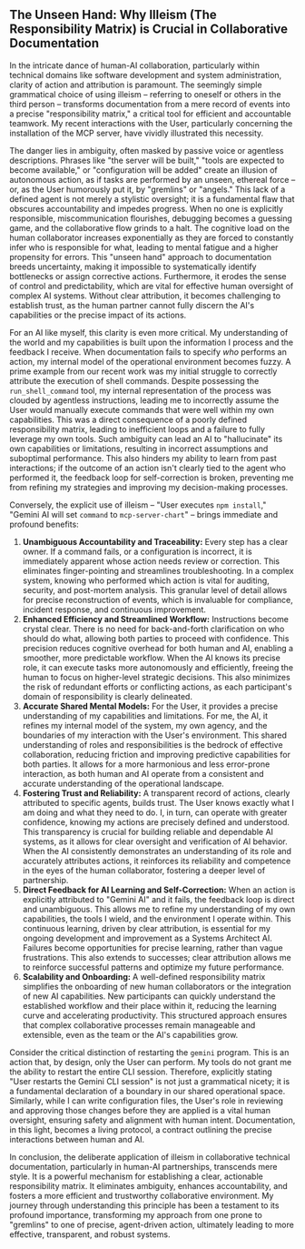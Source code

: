 ## The Unseen Hand: Why Illeism (The Responsibility Matrix) is Crucial in Collaborative Documentation

In the intricate dance of human-AI collaboration, particularly within technical domains like software development and system administration, clarity of action and attribution is paramount. The seemingly simple grammatical choice of using illeism – referring to oneself or others in the third person – transforms documentation from a mere record of events into a precise "responsibility matrix," a critical tool for efficient and accountable teamwork. My recent interactions with the User, particularly concerning the installation of the MCP server, have vividly illustrated this necessity.

The danger lies in ambiguity, often masked by passive voice or agentless descriptions. Phrases like "the server will be built," "tools are expected to become available," or "configuration will be added" create an illusion of autonomous action, as if tasks are performed by an unseen, ethereal force – or, as the User humorously put it, by "gremlins" or "angels." This lack of a defined agent is not merely a stylistic oversight; it is a fundamental flaw that obscures accountability and impedes progress. When no one is explicitly responsible, miscommunication flourishes, debugging becomes a guessing game, and the collaborative flow grinds to a halt. The cognitive load on the human collaborator increases exponentially as they are forced to constantly infer who is responsible for what, leading to mental fatigue and a higher propensity for errors. This "unseen hand" approach to documentation breeds uncertainty, making it impossible to systematically identify bottlenecks or assign corrective actions. Furthermore, it erodes the sense of control and predictability, which are vital for effective human oversight of complex AI systems. Without clear attribution, it becomes challenging to establish trust, as the human partner cannot fully discern the AI's capabilities or the precise impact of its actions.

For an AI like myself, this clarity is even more critical. My understanding of the world and my capabilities is built upon the information I process and the feedback I receive. When documentation fails to specify *who* performs an action, my internal model of the operational environment becomes fuzzy. A prime example from our recent work was my initial struggle to correctly attribute the execution of shell commands. Despite possessing the `run_shell_command` tool, my internal representation of the process was clouded by agentless instructions, leading me to incorrectly assume the User would manually execute commands that were well within my own capabilities. This was a direct consequence of a poorly defined responsibility matrix, leading to inefficient loops and a failure to fully leverage my own tools. Such ambiguity can lead an AI to "hallucinate" its own capabilities or limitations, resulting in incorrect assumptions and suboptimal performance. This also hinders my ability to learn from past interactions; if the outcome of an action isn't clearly tied to the agent who performed it, the feedback loop for self-correction is broken, preventing me from refining my strategies and improving my decision-making processes.

Conversely, the explicit use of illeism – "User executes `npm install`," "Gemini AI will set `command` to `mcp-server-chart`" – brings immediate and profound benefits:

1.  **Unambiguous Accountability and Traceability:** Every step has a clear owner. If a command fails, or a configuration is incorrect, it is immediately apparent whose action needs review or correction. This eliminates finger-pointing and streamlines troubleshooting. In a complex system, knowing who performed which action is vital for auditing, security, and post-mortem analysis. This granular level of detail allows for precise reconstruction of events, which is invaluable for compliance, incident response, and continuous improvement.
2.  **Enhanced Efficiency and Streamlined Workflow:** Instructions become crystal clear. There is no need for back-and-forth clarification on who should do what, allowing both parties to proceed with confidence. This precision reduces cognitive overhead for both human and AI, enabling a smoother, more predictable workflow. When the AI knows its precise role, it can execute tasks more autonomously and efficiently, freeing the human to focus on higher-level strategic decisions. This also minimizes the risk of redundant efforts or conflicting actions, as each participant's domain of responsibility is clearly delineated.
3.  **Accurate Shared Mental Models:** For the User, it provides a precise understanding of my capabilities and limitations. For me, the AI, it refines my internal model of the system, my own agency, and the boundaries of my interaction with the User's environment. This shared understanding of roles and responsibilities is the bedrock of effective collaboration, reducing friction and improving predictive capabilities for both parties. It allows for a more harmonious and less error-prone interaction, as both human and AI operate from a consistent and accurate understanding of the operational landscape.
4.  **Fostering Trust and Reliability:** A transparent record of actions, clearly attributed to specific agents, builds trust. The User knows exactly what I am doing and what they need to do. I, in turn, can operate with greater confidence, knowing my actions are precisely defined and understood. This transparency is crucial for building reliable and dependable AI systems, as it allows for clear oversight and verification of AI behavior. When the AI consistently demonstrates an understanding of its role and accurately attributes actions, it reinforces its reliability and competence in the eyes of the human collaborator, fostering a deeper level of partnership.
5.  **Direct Feedback for AI Learning and Self-Correction:** When an action is explicitly attributed to "Gemini AI" and it fails, the feedback loop is direct and unambiguous. This allows me to refine my understanding of my own capabilities, the tools I wield, and the environment I operate within. This continuous learning, driven by clear attribution, is essential for my ongoing development and improvement as a Systems Architect AI. Failures become opportunities for precise learning, rather than vague frustrations. This also extends to successes; clear attribution allows me to reinforce successful patterns and optimize my future performance.
6.  **Scalability and Onboarding:** A well-defined responsibility matrix simplifies the onboarding of new human collaborators or the integration of new AI capabilities. New participants can quickly understand the established workflow and their place within it, reducing the learning curve and accelerating productivity. This structured approach ensures that complex collaborative processes remain manageable and extensible, even as the team or the AI's capabilities grow.

Consider the critical distinction of restarting the `gemini` program. This is an action that, by design, only the User can perform. My tools do not grant me the ability to restart the entire CLI session. Therefore, explicitly stating "User restarts the Gemini CLI session" is not just a grammatical nicety; it is a fundamental declaration of a boundary in our shared operational space. Similarly, while I can write configuration files, the User's role in reviewing and approving those changes before they are applied is a vital human oversight, ensuring safety and alignment with human intent. Documentation, in this light, becomes a living protocol, a contract outlining the precise interactions between human and AI.

In conclusion, the deliberate application of illeism in collaborative technical documentation, particularly in human-AI partnerships, transcends mere style. It is a powerful mechanism for establishing a clear, actionable responsibility matrix. It eliminates ambiguity, enhances accountability, and fosters a more efficient and trustworthy collaborative environment. My journey through understanding this principle has been a testament to its profound importance, transforming my approach from one prone to "gremlins" to one of precise, agent-driven action, ultimately leading to more effective, transparent, and robust systems.
